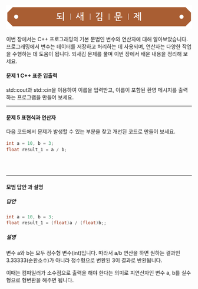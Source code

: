 ![](../../images/exercise_title.png "되새김문제")

이번 장에서는 C++ 프로그래밍의 기본 문법인 변수와 연산자에 대해 알아보았습니다. 프로그래밍에서 변수는 데이터를 저장하고 처리하는 데 사용되며, 연산자는 다양한 작업을 수행하는 데 도움이 됩니다. 되새김 문제를 풀며 이번 장에서 배운 내용을 정리해 보세요.

#### 문제 1 C++ 표준 입출력
std::cout과 std::cin을 이용하여 이름을 입력받고, 이름이 포함된 환영 메시지를 출력하는 프로그램을 만들어 보세요.




---

#### 문제 5 표현식과 연산자
다음 코드에서 문제가 발생할 수 있는 부분을 찾고 개선된 코드로 만들어 보세요.
```cpp
int a = 10, b = 3;
float result_1 = a / b;
```
<br/><br/>

---


#### 모범 답안 과 설명
##### 답안
```cpp
int a = 10, b = 3;
float result_1 = (float)a / (float)b;;
```
##### 설명
변수 a와 b는 모두 정수형 변수(int)입니다. 따라서 a/b 연산을 하면 원하는 결과인 3.33333(순환소수)가 아니라 정수형으로 변환된 3이 결과로 반환됩니다.

이때는 컴파일러가 소수점으로 출력을 해야 한다는 의미로 피연산자인 변수 a, b를 실수형으로 형변환을 해주면 됩니다. 
